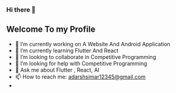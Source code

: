 ### Hi there 👋
## Welcome To my Profile 

- 🔭 I’m currently working on A Website And Android Application
- 🌱 I’m currently learning Flutter And React 
- 👯 I’m looking to collaborate in Competitive Programming
- 🤔 I’m looking for help with Competitive Programming
- 💬 Ask me about Flutter , React, AI
- 📫 How to reach me: adarshsimar12345@gmail.com
- 

